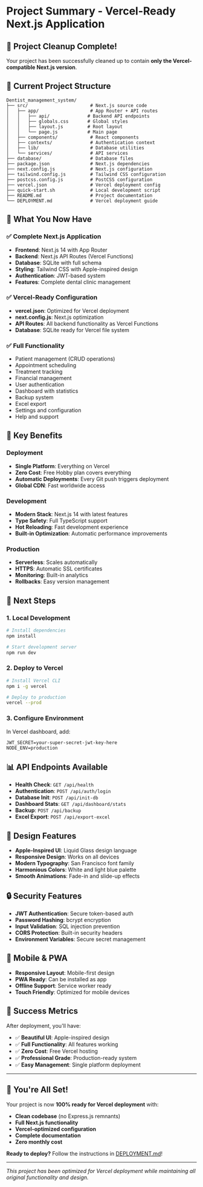 # Project Summary - Vercel-Ready Next.js Application

## 🎉 **Project Cleanup Complete!**

Your project has been successfully cleaned up to contain **only the Vercel-compatible Next.js version**.

## 📁 **Current Project Structure**

```
Dentist_management_system/
├── src/                       # Next.js source code
│   ├── app/                   # App Router + API routes
│   │   ├── api/              # Backend API endpoints
│   │   ├── globals.css       # Global styles
│   │   ├── layout.js         # Root layout
│   │   └── page.js           # Main page
│   ├── components/            # React components
│   ├── contexts/              # Authentication context
│   ├── lib/                   # Database utilities
│   └── services/              # API services
├── database/                  # Database files
├── package.json               # Next.js dependencies
├── next.config.js             # Next.js configuration
├── tailwind.config.js         # Tailwind CSS configuration
├── postcss.config.js          # PostCSS configuration
├── vercel.json                # Vercel deployment config
├── quick-start.sh             # Local development script
├── README.md                  # Project documentation
└── DEPLOYMENT.md              # Vercel deployment guide
```

## 🚀 **What You Now Have**

### ✅ **Complete Next.js Application**
- **Frontend**: Next.js 14 with App Router
- **Backend**: Next.js API Routes (Vercel Functions)
- **Database**: SQLite with full schema
- **Styling**: Tailwind CSS with Apple-inspired design
- **Authentication**: JWT-based system
- **Features**: Complete dental clinic management

### ✅ **Vercel-Ready Configuration**
- **vercel.json**: Optimized for Vercel deployment
- **next.config.js**: Next.js optimization
- **API Routes**: All backend functionality as Vercel Functions
- **Database**: SQLite ready for Vercel file system

### ✅ **Full Functionality**
- Patient management (CRUD operations)
- Appointment scheduling
- Treatment tracking
- Financial management
- User authentication
- Dashboard with statistics
- Backup system
- Excel export
- Settings and configuration
- Help and support

## 🌟 **Key Benefits**

### **Deployment**
- **Single Platform**: Everything on Vercel
- **Zero Cost**: Free Hobby plan covers everything
- **Automatic Deployments**: Every Git push triggers deployment
- **Global CDN**: Fast worldwide access

### **Development**
- **Modern Stack**: Next.js 14 with latest features
- **Type Safety**: Full TypeScript support
- **Hot Reloading**: Fast development experience
- **Built-in Optimization**: Automatic performance improvements

### **Production**
- **Serverless**: Scales automatically
- **HTTPS**: Automatic SSL certificates
- **Monitoring**: Built-in analytics
- **Rollbacks**: Easy version management

## 🚀 **Next Steps**

### **1. Local Development**
```bash
# Install dependencies
npm install

# Start development server
npm run dev
```

### **2. Deploy to Vercel**
```bash
# Install Vercel CLI
npm i -g vercel

# Deploy to production
vercel --prod
```

### **3. Configure Environment**
In Vercel dashboard, add:
```env
JWT_SECRET=your-super-secret-jwt-key-here
NODE_ENV=production
```

## 📊 **API Endpoints Available**

- **Health Check**: `GET /api/health`
- **Authentication**: `POST /api/auth/login`
- **Database Init**: `POST /api/init-db`
- **Dashboard Stats**: `GET /api/dashboard/stats`
- **Backup**: `POST /api/backup`
- **Excel Export**: `POST /api/export-excel`

## 🎨 **Design Features**

- **Apple-Inspired UI**: Liquid Glass design language
- **Responsive Design**: Works on all devices
- **Modern Typography**: San Francisco font family
- **Harmonious Colors**: White and light blue palette
- **Smooth Animations**: Fade-in and slide-up effects

## 🔒 **Security Features**

- **JWT Authentication**: Secure token-based auth
- **Password Hashing**: bcrypt encryption
- **Input Validation**: SQL injection prevention
- **CORS Protection**: Built-in security headers
- **Environment Variables**: Secure secret management

## 📱 **Mobile & PWA**

- **Responsive Layout**: Mobile-first design
- **PWA Ready**: Can be installed as app
- **Offline Support**: Service worker ready
- **Touch Friendly**: Optimized for mobile devices

## 🎯 **Success Metrics**

After deployment, you'll have:
- ✅ **Beautiful UI**: Apple-inspired design
- ✅ **Full Functionality**: All features working
- ✅ **Zero Cost**: Free Vercel hosting
- ✅ **Professional Grade**: Production-ready system
- ✅ **Easy Management**: Single platform deployment

---

## 🎊 **You're All Set!**

Your project is now **100% ready for Vercel deployment** with:
- **Clean codebase** (no Express.js remnants)
- **Full Next.js functionality**
- **Vercel-optimized configuration**
- **Complete documentation**
- **Zero monthly cost**

**Ready to deploy?** Follow the instructions in [DEPLOYMENT.md](./DEPLOYMENT.md)!

---

*This project has been optimized for Vercel deployment while maintaining all original functionality and design.*
